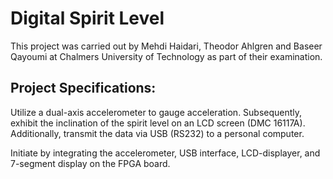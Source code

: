 # Digital Spirit Level


This project was carried out by Mehdi Haidari, Theodor Ahlgren and Baseer Qayoumi at Chalmers University of Technology as part of their examination.

## Project Specifications:
Utilize a dual-axis accelerometer to gauge acceleration. Subsequently, exhibit the inclination of the spirit level on an LCD screen (DMC 16117A). Additionally, transmit the data via USB (RS232) to a personal computer.

Initiate by integrating the accelerometer, USB interface, LCD-displayer, and 7-segment display on the FPGA board.
